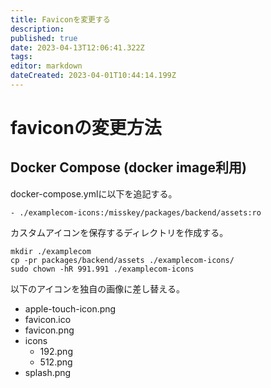 ```yaml
---
title: Faviconを変更する
description: 
published: true
date: 2023-04-13T12:06:41.322Z
tags: 
editor: markdown
dateCreated: 2023-04-01T10:44:14.199Z
---
```


# faviconの変更方法

## Docker Compose (docker image利用)

docker-compose.ymlに以下を追記する。

```
- ./examplecom-icons:/misskey/packages/backend/assets:ro
```

カスタムアイコンを保存するディレクトリを作成する。

```
mkdir ./examplecom
cp -pr packages/backend/assets ./examplecom-icons/
sudo chown -hR 991.991 ./examplecom-icons
```

以下のアイコンを独自の画像に差し替える。

- apple-touch-icon.png
- favicon.ico
- favicon.png
- icons
  - 192.png
  - 512.png
- splash.png
